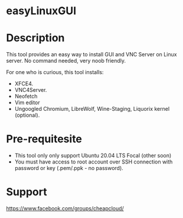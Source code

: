 # easyLinuxGUI
# Description
This tool provides an easy way to install GUI and VNC Server on Linux server. No command needed, very noob friendly.

For one who is curious, this tool installs:
- XFCE4.
- VNC4Server.
- Neofetch
- Vim editor
- Ungoogled Chromium, LibreWolf, Wine-Staging, Liquorix kernel (optional).

# Pre-requitesite
- This tool only only support Ubuntu 20.04 LTS Focal (other soon)
- You must have access to root account over SSH connection with password or key (.pem/.ppk - no password).

# Support
https://www.facebook.com/groups/cheapcloud/
